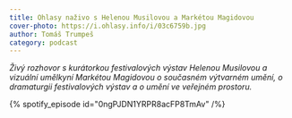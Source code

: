 ```yaml
---
title: Ohlasy naživo s Helenou Musilovou a Markétou Magidovou
cover-photo: https://i.ohlasy.info/i/03c6759b.jpg
author: Tomáš Trumpeš
category: podcast
---
```


*Živý rozhovor s kurátorkou festivalových výstav Helenou Musilovou a vizuální umělkyní Markétou Magidovou o současném výtvarném umění, o dramaturgii festivalových výstav a o umění ve veřejném prostoru.*

{% spotify_episode id="0ngPJDN1YRPR8acFP8TmAv" /%}
